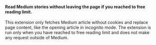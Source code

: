 #### Read Medium stories without leaving the page if you reached to free reading limit.

This extension only fetches Medium article without cookies and replace page content, like the opening article in incognito mode.
The extension is run only when you have reached to free reading limit and does not make any request outside of Medium.